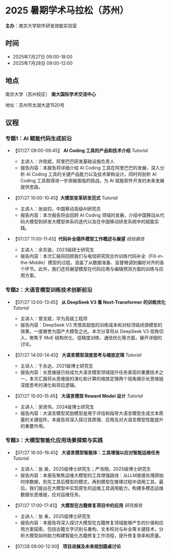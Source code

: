 # 2025 暑期学术马拉松（苏州）

**主办**：南京大学软件研发效能实验室

## 时间

* 2025年7月27日 09:00-18:00
* 2025年7月28日 09:00-12:00

## 地点

南京大学（苏州校区） **南大国际学术交流中心** 

地址：苏州市太湖大道1520号

## 议程

### 专题1：AI 赋能代码生成前沿

- 【07/27 09:00-09:45】 **AI Coding 工具的产品和技术介绍**  _Tutorial_
  + 主讲人：许晓斌，阿里巴巴研发基础设施负责人
  + 报告内容：本报告将详细介绍 AI Coding 工具在阿里巴巴的发展，深入分析 AI Coding 工具的关键产品能力以及技术架构设计。同时将剖析 AI Coding 工具取得进一步突破面临的挑战，为 AI 赋能软件开发的未来发展提供思路。

- 【07/27 10:00-10:45】**大模型变革研发范式** _Tutorial_
  + 主讲人：张燚钧，中国移动高级AI研究员
  + 报告内容：本次报告将会回顾 AI Coding 领域的发展，介绍中国移动从代码大模型到研发大模型体系的迭代以及在中国移动研发系统中的赋能实践。

- 【07/27 11:00-11:45】**代码补全插件模型工作概述与展望** _经验报告_
  + 主讲人：余东骏，2023级硕士研究生
  + 报告内容：本次汇报将回顾我们与电信研究院合作训练代码补全（Fill-in-the-Middle）模型的过程，涵盖了从数据准备、监督微调到偏好对齐的各个环节。此外，我们还将展望模型在代码应用与编辑预测方面的训练与应用方案。
 

### 专题2：大语言模型训练技术创新前沿

- 【07/27 13:00-13:45】 **从 DeepSeek V3 看 Next-Transformer 的训练优化** _Tutorial_
  + 主讲人：曾龙斌，华为高级工程师
  + 报告内容：DeepSeek V3 凭借其超低的训练成本和对标顶级闭源模型的效果，一度被誉为国产大模型之光。本次分享将从 DeepSeek V3 视角切入，聚焦于 MoE 结构优化、低精度训练、通信优化等方面，展开详细的讨论。

- 【07/27 14:00-14:45】 **大语言模型深度思考与缩放定理** _Tutorial_
  + 主讲人：于永达，2021级博士研究生
  + 报告内容：长思维链已经成为大语言模型领域提升任务表现的重要技术之一，本次汇报将从思维链的演化和计算的缩放定理两个视角揭示长思维链深度思考的演化和背后逻辑。

- 【07/27 15:00-15:45】 **大语言模型 Reward Model 设计** _Tutorial_
  + 主讲人：吴贤伟，2024级博士研究生
  + 报告内容：大语言模型奖励模型是用于评估和指导大语言模型生成文本质量的关键组件。本报告将深入探讨其原理、应用及对大语言模型性能提升的重要作用。

### 专题3：大模型智能化应用场景探索与实践

- 【07/27 16:00-16:45】 **大语言模型智能体：工具增强以应对智能运维任务** _Tutorial_
  + 主讲人：张 昊，2025级博士研究生；严浩翔，2025级博士研究生
  + 报告内容：本报告聚焦运维大模型的工具增强路线：从LLM直接处理原始时序数据，到先工具后模型的模式，再到模型在推理过程中调用工具。最后，我们提出在大模型中实现原生的运维工具调用能力，构建多模态运维数据长思维链，应对运维任务。

- 【07/27 17:00-17:45】 **大模型在古籍修复项目中的应用** _研究报告_
  + 主讲人：张 耒，2025级博士研究生
  + 报告内容：本报告将深入探讨大模型在古籍修复领域能够产生的价值和应用方案探索，包括古籍文字识别与重构、文本校对与补全等关键技术，分析大模型如何助力构建智能化古籍修复工作流程，提升修复效率和质量。

- 【07/28 09:00-12:00】 **项目进展及未来规划圆桌讨论**
